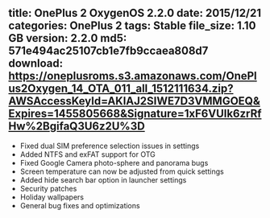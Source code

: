 title: OnePlus 2 OxygenOS 2.2.0
date: 2015/12/21
categories: OnePlus 2
tags: Stable
file_size: 1.10 GB
version: 2.2.0
md5: 571e494ac25107cb1e7fb9ccaea808d7
download: https://oneplusroms.s3.amazonaws.com/OnePlus2Oxygen_14_OTA_011_all_1512111634.zip?AWSAccessKeyId=AKIAJ2SIWE7D3VMMGOEQ&Expires=1455805668&Signature=1xF6VUIk6zrRfHw%2BgifaQ3U6z2U%3D
---
* Fixed dual SIM preference selection issues in settings
* Added NTFS and exFAT support for OTG
* Fixed Google Camera photo-sphere and panorama bugs
* Screen temperature can now be adjusted from quick settings
* Added hide search bar option in launcher settings
* Security patches
* Holiday wallpapers
* General bug fixes and optimizations
